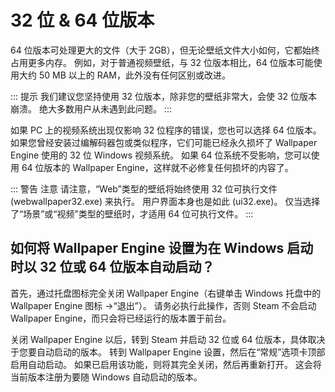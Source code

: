 # 32 位 & 64 位版本

64 位版本可处理更大的文件（大于 2GB），但无论壁纸文件大小如何，它都始终占用更多内存。 例如，对于普通视频壁纸，与 32 位版本相比，64 位版本可能使用大约 50 MB 以上的 RAM，此外没有任何区别或改进。

::: 提示 我们建议您坚持使用 32 位版本，除非您的壁纸非常大，会使 32 位版本崩溃。 绝大多数用户从未遇到此问题。 :::

如果 PC 上的视频系统出现仅影响 32 位程序的错误，您也可以选择 64 位版本。 如果您曾经安装过编解码器包或类似程序，它们可能已经永久损坏了 Wallpaper Engine 使用的 32 位 Windows 视频系统。 如果 64 位系统不受影响，您可以使用 64 位版本的 Wallpaper Engine，这样就不必修复任何损坏的内容了。

::: 警告 注意 请注意，“Web”类型的壁纸将始终使用 32 位可执行文件 (webwallpaper32.exe) 来执行。 用户界面本身也是如此 (ui32.exe)。 仅当选择了“场景”或“视频”类型的壁纸时，才适用 64 位可执行文件。 :::

## 如何将 Wallpaper Engine 设置为在 Windows 启动时以 32 位或 64 位版本自动启动？

首先，通过托盘图标完全关闭 Wallpaper Engine（右键单击 Windows 托盘中的 Wallpaper Engine 图标 ->“退出”）。 请务必执行此操作，否则 Steam 不会启动 Wallpaper Engine，而只会将已经运行的版本置于前台。

关闭 Wallpaper Engine 以后，转到 Steam 并启动 32 位或 64 位版本，具体取决于您要自动启动的版本。 转到 Wallpaper Engine 设置，然后在“常规”选项卡顶部启用自动启动。 如果已启用该功能，则将其完全关闭，然后再重新打开。 这会将当前版本注册为要随 Windows 自动启动的版本。 
